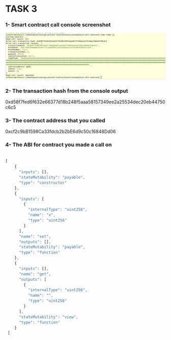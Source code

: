 # TASK 3

### 1- Smart contract call console screenshot

<img src="https://github.com/orhanors/nervos-hackhaton/blob/master/task3/contract-call.png" />

### 2- The transaction hash from the console output

0xd58f7fed6f632e66377d18b248f5aaa58157349ee2a25534dec20eb44750c6c5

### 3- The contract address that you called

0xcf2c9bB1598Ca33fdcb2b2bE6d9c50c16848Dd06


### 4- The ABI for contract you made a call on

```javascript

[
    {
      "inputs": [],
      "stateMutability": "payable",
      "type": "constructor"
    },
    {
      "inputs": [
        {
          "internalType": "uint256",
          "name": "x",
          "type": "uint256"
        }
      ],
      "name": "set",
      "outputs": [],
      "stateMutability": "payable",
      "type": "function"
    },
    {
      "inputs": [],
      "name": "get",
      "outputs": [
        {
          "internalType": "uint256",
          "name": "",
          "type": "uint256"
        }
      ],
      "stateMutability": "view",
      "type": "function"
    }
 ]



```
